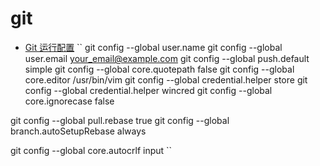 # git
* [Git 运行配置](https://www.jianshu.com/p/f29ca723db4f)
``
git config --global user.name <your name>
git config --global user.email <your_email@example.com>
git config --global push.default simple
git config --global core.quotepath false
git config --global core.editor /usr/bin/vim
git config --global credential.helper store
git config --global credential.helper wincred
git config --global core.ignorecase false

git config --global pull.rebase true
git config --global branch.autoSetupRebase always

git config --global core.autocrlf input
``
